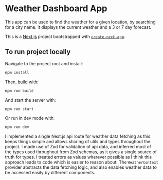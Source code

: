 # Weather Dashboard App

This app can be used to find the weather for a given location, by searching for a city name. It displays the current weather and a 3 or 7 day forecast.

This is a [Next.js](https://nextjs.org) project bootstrapped with [`create-next-app`](https://nextjs.org/docs/app/api-reference/cli/create-next-app).

## To run project locally

Navigate to the project root and install:

```bash
npm install
```

Then, build with:
```bash
npm run build
```

And start the server with:
```bash
npm run start
```

Or run in dev mode with:
```bash
npm run dev
```

I implemented a single Next.js api route for weather data fetching as this keeps things simple and allows sharing of utils and types throughout the project.
I made use of Zod for validation of api data, and inferred most of the types used throughout from Zod schemas, as it gives a single source of truth for types.
I treated errors as values wherever possible as I think this approach leads to code which is easier to reason about.
The `WeatherContext` provider abstracts the data fetching logic, and also enables weather data to be accessed easily by different components. 
